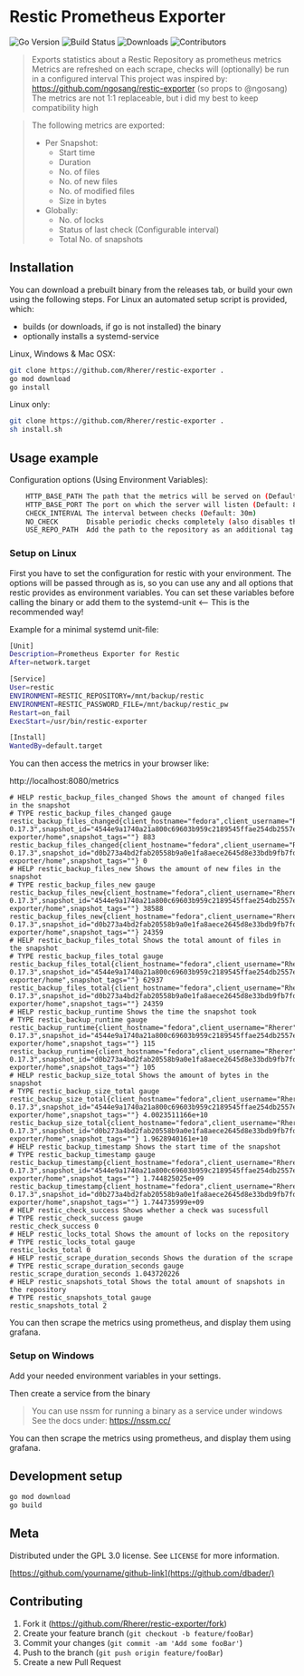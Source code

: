 # Restic Prometheus Exporter
![Go Version][go-vers]
![Build Status][build-stat]
![Downloads][github-downloads]
![Contributors][github-contribs]

> Exports statistics about a Restic Repository as prometheus metrics
> Metrics are refreshed on each scrape, checks will (optionally) be run in a configured interval
> This project was inspired by: https://github.com/ngosang/restic-exporter (so props to @ngosang)
> The metrics are not 1:1 replaceable, but i did my best to keep compatibility high

> The following metrics are exported:
>  - Per Snapshot:
>    - Start time
>    - Duration
>    - No. of files
>    - No. of new files
>    - No. of modified files
>    - Size in bytes
>  - Globally:
>    - No. of locks
>    - Status of last check (Configurable interval)
>    - Total No. of snapshots

## Installation

You can download a prebuilt binary from the releases tab, or build your own using the following steps.
For Linux an automated setup script is provided, which:
- builds (or downloads, if go is not installed) the binary
- optionally installs a systemd-service

Linux, Windows & Mac OSX:

```sh
git clone https://github.com/Rherer/restic-exporter .
go mod download
go install
```

Linux only:

```sh
git clone https://github.com/Rherer/restic-exporter .
sh install.sh
```

## Usage example

Configuration options (Using Environment Variables):

```sh
	HTTP_BASE_PATH The path that the metrics will be served on (Default: /metrics)
	HTTP_BASE_PORT The port on which the server will listen (Default: 8080)
	CHECK_INTERVAL The interval between checks (Default: 30m)
	NO_CHECK       Disable periodic checks completely (also disables the corresponding metric) (Default: false)
	USE_REPO_PATH  Add the path to the repository as an additional tag (Default: false)
```

### Setup on Linux

First you have to set the configuration for restic with your environment.
The options will be passed through as is, so you can use any and all options that restic provides as environment variables.
You can set these variables before calling the binary
or add them to the systemd-unit <-- This is the recommended way!

Example for a minimal systemd unit-file:
```sh
[Unit]
Description=Prometheus Exporter for Restic
After=network.target

[Service]
User=restic
ENVIRONMENT=RESTIC_REPOSITORY=/mnt/backup/restic
ENVIRONMENT=RESTIC_PASSWORD_FILE=/mnt/backup/restic_pw
Restart=on_fail
ExecStart=/usr/bin/restic-exporter

[Install]
WantedBy=default.target
```

You can then access the metrics in your browser like:

http://localhost:8080/metrics
```
# HELP restic_backup_files_changed Shows the amount of changed files in the snapshot
# TYPE restic_backup_files_changed gauge
restic_backup_files_changed{client_hostname="fedora",client_username="Rherer",client_version="restic 0.17.3",snapshot_id="4544e9a1740a21a800c69603b959c2189545ffae254db2557ef6b26b6835c8cb",snapshot_paths="/run/host/var/mnt/data/distrobox/restic-exporter/home",snapshot_tags=""} 883
restic_backup_files_changed{client_hostname="fedora",client_username="Rherer",client_version="restic 0.17.3",snapshot_id="d0b273a4bd2fab20558b9a0e1fa8aece2645d8e33bdb9fb7fd5fe7df3de123cd",snapshot_paths="/run/host/var/mnt/data/distrobox/restic-exporter/home",snapshot_tags=""} 0
# HELP restic_backup_files_new Shows the amount of new files in the snapshot
# TYPE restic_backup_files_new gauge
restic_backup_files_new{client_hostname="fedora",client_username="Rherer",client_version="restic 0.17.3",snapshot_id="4544e9a1740a21a800c69603b959c2189545ffae254db2557ef6b26b6835c8cb",snapshot_paths="/run/host/var/mnt/data/distrobox/restic-exporter/home",snapshot_tags=""} 38588
restic_backup_files_new{client_hostname="fedora",client_username="Rherer",client_version="restic 0.17.3",snapshot_id="d0b273a4bd2fab20558b9a0e1fa8aece2645d8e33bdb9fb7fd5fe7df3de123cd",snapshot_paths="/run/host/var/mnt/data/distrobox/restic-exporter/home",snapshot_tags=""} 24359
# HELP restic_backup_files_total Shows the total amount of files in the snapshot
# TYPE restic_backup_files_total gauge
restic_backup_files_total{client_hostname="fedora",client_username="Rherer",client_version="restic 0.17.3",snapshot_id="4544e9a1740a21a800c69603b959c2189545ffae254db2557ef6b26b6835c8cb",snapshot_paths="/run/host/var/mnt/data/distrobox/restic-exporter/home",snapshot_tags=""} 62937
restic_backup_files_total{client_hostname="fedora",client_username="Rherer",client_version="restic 0.17.3",snapshot_id="d0b273a4bd2fab20558b9a0e1fa8aece2645d8e33bdb9fb7fd5fe7df3de123cd",snapshot_paths="/run/host/var/mnt/data/distrobox/restic-exporter/home",snapshot_tags=""} 24359
# HELP restic_backup_runtime Shows the time the snapshot took
# TYPE restic_backup_runtime gauge
restic_backup_runtime{client_hostname="fedora",client_username="Rherer",client_version="restic 0.17.3",snapshot_id="4544e9a1740a21a800c69603b959c2189545ffae254db2557ef6b26b6835c8cb",snapshot_paths="/run/host/var/mnt/data/distrobox/restic-exporter/home",snapshot_tags=""} 115
restic_backup_runtime{client_hostname="fedora",client_username="Rherer",client_version="restic 0.17.3",snapshot_id="d0b273a4bd2fab20558b9a0e1fa8aece2645d8e33bdb9fb7fd5fe7df3de123cd",snapshot_paths="/run/host/var/mnt/data/distrobox/restic-exporter/home",snapshot_tags=""} 105
# HELP restic_backup_size_total Shows the amount of bytes in the snapshot
# TYPE restic_backup_size_total gauge
restic_backup_size_total{client_hostname="fedora",client_username="Rherer",client_version="restic 0.17.3",snapshot_id="4544e9a1740a21a800c69603b959c2189545ffae254db2557ef6b26b6835c8cb",snapshot_paths="/run/host/var/mnt/data/distrobox/restic-exporter/home",snapshot_tags=""} 4.0023511166e+10
restic_backup_size_total{client_hostname="fedora",client_username="Rherer",client_version="restic 0.17.3",snapshot_id="d0b273a4bd2fab20558b9a0e1fa8aece2645d8e33bdb9fb7fd5fe7df3de123cd",snapshot_paths="/run/host/var/mnt/data/distrobox/restic-exporter/home",snapshot_tags=""} 1.9628940161e+10
# HELP restic_backup_timestamp Shows the start time of the snapshot
# TYPE restic_backup_timestamp gauge
restic_backup_timestamp{client_hostname="fedora",client_username="Rherer",client_version="restic 0.17.3",snapshot_id="4544e9a1740a21a800c69603b959c2189545ffae254db2557ef6b26b6835c8cb",snapshot_paths="/run/host/var/mnt/data/distrobox/restic-exporter/home",snapshot_tags=""} 1.744825025e+09
restic_backup_timestamp{client_hostname="fedora",client_username="Rherer",client_version="restic 0.17.3",snapshot_id="d0b273a4bd2fab20558b9a0e1fa8aece2645d8e33bdb9fb7fd5fe7df3de123cd",snapshot_paths="/run/host/var/mnt/data/distrobox/restic-exporter/home",snapshot_tags=""} 1.744735999e+09
# HELP restic_check_success Shows whether a check was sucessfull
# TYPE restic_check_success gauge
restic_check_success 0
# HELP restic_locks_total Shows the amount of locks on the repository
# TYPE restic_locks_total gauge
restic_locks_total 0
# HELP restic_scrape_duration_seconds Shows the duration of the scrape
# TYPE restic_scrape_duration_seconds gauge
restic_scrape_duration_seconds 1.043720226
# HELP restic_snapshots_total Shows the total amount of snapshots in the repository
# TYPE restic_snapshots_total gauge
restic_snapshots_total 2
```

You can then scrape the metrics using prometheus, and display them using grafana.

### Setup on Windows

Add your needed environment variables in your settings.

Then create a service from the binary
> You can use nssm for running a binary as a service under windows
> See the docs under: https://nssm.cc/

You can then scrape the metrics using prometheus, and display them using grafana.

## Development setup

```sh
go mod download
go build
```

## Meta

Distributed under the GPL 3.0 license. See ``LICENSE`` for more information.

[https://github.com/yourname/github-link](https://github.com/dbader/)

## Contributing

1. Fork it (<https://github.com/Rherer/restic-exporter/fork>)
2. Create your feature branch (`git checkout -b feature/fooBar`)
3. Commit your changes (`git commit -am 'Add some fooBar'`)
4. Push to the branch (`git push origin feature/fooBar`)
5. Create a new Pull Request

<!-- Markdown link & img dfn's -->
[go-vers]: https://img.shields.io/github/go-mod/go-version/Rherer/restic-exporter
[build-stat]: https://img.shields.io/github/actions/workflow/status/Rherer/restic-exporter/build-release-binaries.yaml
[github-downloads]: https://img.shields.io/github/downloads/Rherer/restic-exporter/total
[github-contribs]: https://img.shields.io/github/contributors/Rherer/restic-exporter
